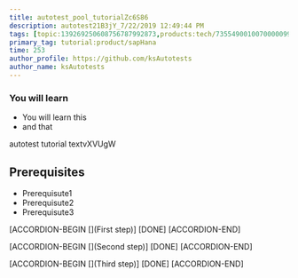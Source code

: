 ```yaml
---
title: autotest_pool_tutorialZc6S86
description: autotest21B3jY_7/22/2019 12:49:44 PM
tags: [topic:139269250608756787992873,products:tech/73554900100700000996,tutorial:experience/advanced]
primary_tag: tutorial:product/sapHana
time: 253
author_profile: https://github.com/ksAutotests
author_name: ksAutotests
---
```

### You will learn
- You will learn this
- and that

autotest tutorial textvXVUgW

## Prerequisites
- Prerequisute1
- Prerequisute2
- Prerequisute3

[ACCORDION-BEGIN [](First step)]
[DONE]
[ACCORDION-END]

[ACCORDION-BEGIN [](Second step)]
[DONE]
[ACCORDION-END]

[ACCORDION-BEGIN [](Third step)]
[DONE]
[ACCORDION-END]


